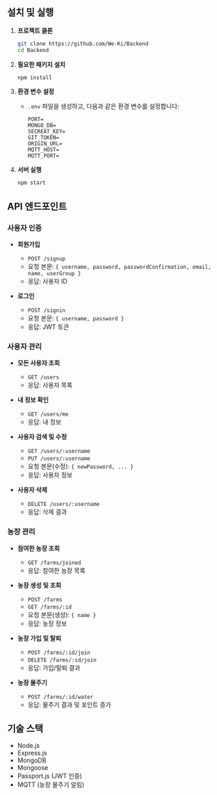 ## 설치 및 실행

1. **프로젝트 클론**

   ```bash
   git clone https://github.com/We-Ki/Backend
   cd Backend
   ```

2. **필요한 패키지 설치**

   ```bash
   npm install
   ```

3. **환경 변수 설정**

   - `.env` 파일을 생성하고, 다음과 같은 환경 변수를 설정합니다:
     ```
     PORT=
     MONGO_DB=
     SECREAT_KEY=
     GIT_TOKEN=
     ORIGIN_URL=
     MQTT_HOST=
     MQTT_PORT=
     ```

4. **서버 실행**
   ```bash
   npm start
   ```

## API 엔드포인트

### 사용자 인증

- **회원가입**

  - `POST /signup`
  - 요청 본문: `{ username, password, passwordConfirmation, email, name, userGroup }`
  - 응답: 사용자 ID

- **로그인**
  - `POST /signin`
  - 요청 본문: `{ username, password }`
  - 응답: JWT 토큰

### 사용자 관리

- **모든 사용자 조회**

  - `GET /users`
  - 응답: 사용자 목록

- **내 정보 확인**

  - `GET /users/me`
  - 응답: 내 정보

- **사용자 검색 및 수정**

  - `GET /users/:username`
  - `PUT /users/:username`
  - 요청 본문(수정): `{ newPassword, ... }`
  - 응답: 사용자 정보

- **사용자 삭제**
  - `DELETE /users/:username`
  - 응답: 삭제 결과

### 농장 관리

- **참여한 농장 조회**

  - `GET /farms/joined`
  - 응답: 참여한 농장 목록

- **농장 생성 및 조회**

  - `POST /farms`
  - `GET /farms/:id`
  - 요청 본문(생성): `{ name }`
  - 응답: 농장 정보

- **농장 가입 및 탈퇴**

  - `POST /farms/:id/join`
  - `DELETE /farms/:id/join`
  - 응답: 가입/탈퇴 결과

- **농장 물주기**
  - `POST /farms/:id/water`
  - 응답: 물주기 결과 및 포인트 증가

## 기술 스택

- Node.js
- Express.js
- MongoDB
- Mongoose
- Passport.js (JWT 인증)
- MQTT (농장 물주기 알림)
